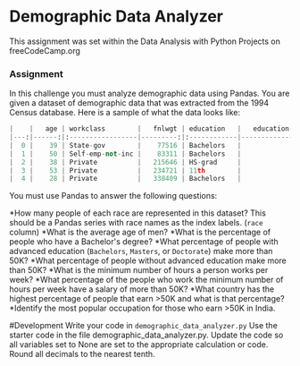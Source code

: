 # Demographic Data Analyzer
This assignment was set within the Data Analysis with Python Projects on freeCodeCamp.org

### Assignment
In this challenge you must analyze demographic data using Pandas. You are given a dataset of demographic data that was extracted from the 1994 Census database. Here is a sample of what the data looks like:

```py
|    |   age | workclass        |   fnlwgt | education   |   education-num | marital-status     | occupation        | relationship   | race   | sex    |   capital-gain |   capital-loss |   hours-per-week | native-country   | salary   |
|---:|------:|:-----------------|---------:|:------------|----------------:|:-------------------|:------------------|:---------------|:-------|:-------|---------------:|---------------:|-----------------:|:-----------------|:---------|
|  0 |    39 | State-gov        |    77516 | Bachelors   |              13 | Never-married      | Adm-clerical      | Not-in-family  | White  | Male   |           2174 |              0 |               40 | United-States    | <=50K    |
|  1 |    50 | Self-emp-not-inc |    83311 | Bachelors   |              13 | Married-civ-spouse | Exec-managerial   | Husband        | White  | Male   |              0 |              0 |               13 | United-States    | <=50K    |
|  2 |    38 | Private          |   215646 | HS-grad     |               9 | Divorced           | Handlers-cleaners | Not-in-family  | White  | Male   |              0 |              0 |               40 | United-States    | <=50K    |
|  3 |    53 | Private          |   234721 | 11th        |               7 | Married-civ-spouse | Handlers-cleaners | Husband        | Black  | Male   |              0 |              0 |               40 | United-States    | <=50K    |
|  4 |    28 | Private          |   338409 | Bachelors   |              13 | Married-civ-spouse | Prof-specialty    | Wife           | Black  | Female |              0 |              0 |               40 | Cuba             | <=50K    |
```
You must use Pandas to answer the following questions:

*How many people of each race are represented in this dataset? This should be a Pandas series with race names as the index labels. (`race` column)
*What is the average age of men?
*What is the percentage of people who have a Bachelor's degree?
*What percentage of people with advanced education (`Bachelors`, `Masters`, or `Doctorate`) make more than 50K?
*What percentage of people without advanced education make more than 50K?
*What is the minimum number of hours a person works per week?
*What percentage of the people who work the minimum number of hours per week have a salary of more than 50K?
*What country has the highest percentage of people that earn >50K and what is that 
percentage?
*Identify the most popular occupation for those who earn >50K in India.

#Development 
Write your code in `demographic_data_analyzer.py`
Use the starter code in the file demographic_data_analyzer.py. Update the code so all variables set to None are set to the appropriate calculation or code. Round all decimals to the nearest tenth.

